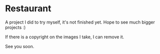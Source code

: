 # Restaurant
A project I did to try myself, it's not finished yet. Hope to see much bigger projects :)

If there is a copyright on the images I take, I can remove it.

See you soon.
